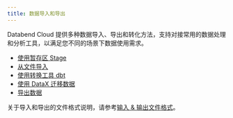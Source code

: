 ```yaml
---
title: 数据导入和导出
---
```


Databend Cloud 提供多种数据导入、导出和转化方法，支持对接常用的数据处理和分析工具，以满足您不同的场景下数据使用需求。

- [使用暂存区 Stage](01-stages.md)
- [从文件导入](02-copy-into.md)
- [使用转换工具 dbt](03-dbt.md)
- [使用 DataX 迁移数据](04-datax.md)
- [导出数据](99-unload.md)

关于导入和导出的文件格式说明，请参考[输入 & 输出文件格式](/sql/sql-reference/file-format-options)。
